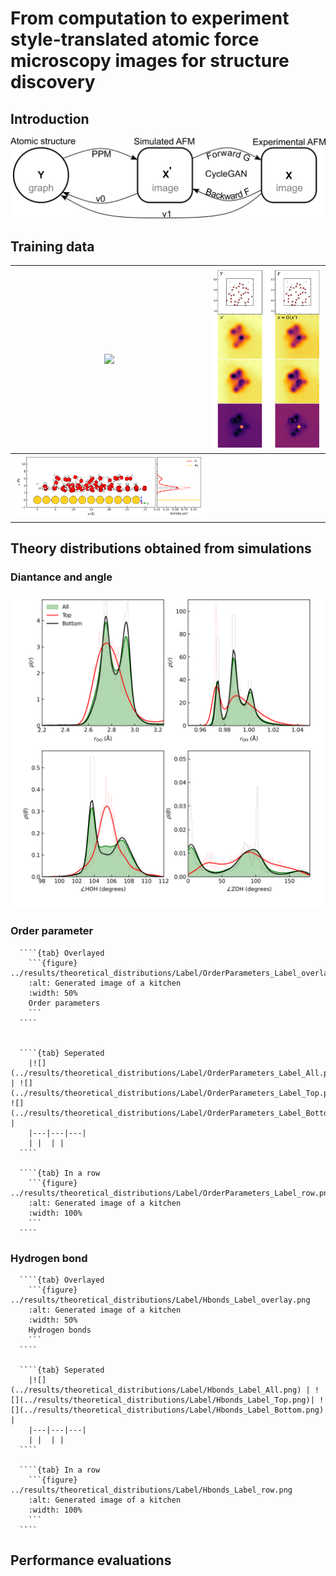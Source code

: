 # From computation to experiment style-translated atomic force microscopy images for structure discovery

## Introduction
![](../manuscript/figures/overview.png) 

## Training data

|![](../results/train_data/xy_view.png) | ![](../results/train_data/xy_view_data.png)|
|---|---|
| ![](../results/train_data/z_distribution.png) |  |


## Theory distributions obtained from simulations
### Diantance and angle 
![](../results/theoretical_distributions/Label/RDF_ADF_Label.png)

### Order parameter 
`````{tabs}
  ````{tab} Overlayed
    ```{figure} ../results/theoretical_distributions/Label/OrderParameters_Label_overlay.png
    :alt: Generated image of a kitchen
    :width: 50%
    Order parameters
    ```
  ````


  ````{tab} Seperated
    |![](../results/theoretical_distributions/Label/OrderParameters_Label_All.png) | ![](../results/theoretical_distributions/Label/OrderParameters_Label_Top.png)| ![](../results/theoretical_distributions/Label/OrderParameters_Label_Bottom.png) |
    |---|---|---| 
    | |  | |
  ````

  ````{tab} In a row
    ```{figure} ../results/theoretical_distributions/Label/OrderParameters_Label_row.png
    :alt: Generated image of a kitchen
    :width: 100%
    ```
  ````
`````

### Hydrogen bond 
`````{tabs}
  ````{tab} Overlayed
    ```{figure} ../results/theoretical_distributions/Label/Hbonds_Label_overlay.png
    :alt: Generated image of a kitchen
    :width: 50%
    Hydrogen bonds
    ```
  ````

  ````{tab} Seperated
    |![](../results/theoretical_distributions/Label/Hbonds_Label_All.png) | ![](../results/theoretical_distributions/Label/Hbonds_Label_Top.png)| ![](../results/theoretical_distributions/Label/Hbonds_Label_Bottom.png) |
    |---|---|---| 
    | |  | |
  ````

  ````{tab} In a row
    ```{figure} ../results/theoretical_distributions/Label/Hbonds_Label_row.png
    :alt: Generated image of a kitchen
    :width: 100%
    ```
  ````
`````

## Performance evaluations

